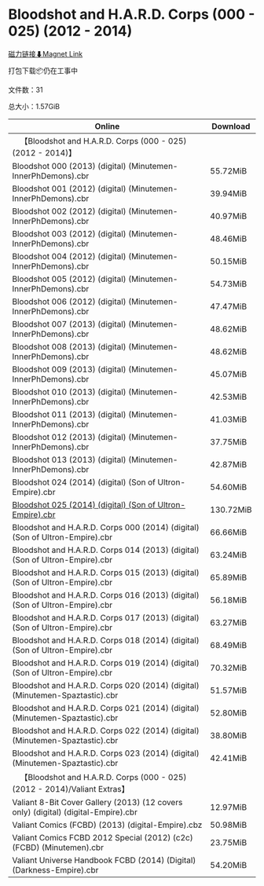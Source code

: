 # Bloodshot and H.A.R.D. Corps (000 - 025) (2012 - 2014)

[磁力链接⬇Magnet Link](magnet:?xt=urn:btih:e20713d25c1e16ea6f0a02c08c6b6b134cc3bfba&dn=Bloodshot%20and%20H.A.R.D.%20Corps%20%28000%20-%20025%29%20%282012%20-%202014%29)

打包下载📦仍在工事中

文件数：31

总大小：1.57GiB

Online | Download
--- | ---
&emsp;【Bloodshot and H.A.R.D. Corps (000 - 025) (2012 - 2014)】 | 
Bloodshot 000 (2013) (digital) (Minutemen-InnerPhDemons).cbr | 55.72MiB
Bloodshot 001 (2012) (digital) (Minutemen-InnerPhDemons).cbr | 39.94MiB
Bloodshot 002 (2012) (digital) (Minutemen-InnerPhDemons).cbr | 40.97MiB
Bloodshot 003 (2012) (digital) (Minutemen-InnerPhDemons).cbr | 48.46MiB
Bloodshot 004 (2012) (digital) (Minutemen-InnerPhDemons).cbr | 50.15MiB
Bloodshot 005 (2012) (digital) (Minutemen-InnerPhDemons).cbr | 54.73MiB
Bloodshot 006 (2012) (digital) (Minutemen-InnerPhDemons).cbr | 47.47MiB
Bloodshot 007 (2013) (digital) (Minutemen-InnerPhDemons).cbr | 48.62MiB
Bloodshot 008 (2013) (digital) (Minutemen-InnerPhDemons).cbr | 48.62MiB
Bloodshot 009 (2013) (digital) (Minutemen-InnerPhDemons).cbr | 45.07MiB
Bloodshot 010 (2013) (digital) (Minutemen-InnerPhDemons).cbr | 42.53MiB
Bloodshot 011 (2013) (digital) (Minutemen-InnerPhDemons).cbr | 41.03MiB
Bloodshot 012 (2013) (digital) (Minutemen-InnerPhDemons).cbr | 37.75MiB
Bloodshot 013 (2013) (digital) (Minutemen-InnerPhDemons).cbr | 42.87MiB
Bloodshot 024 (2014) (digital) (Son of Ultron-Empire).cbr | 54.60MiB
[Bloodshot 025 (2014) (digital) (Son of Ultron-Empire).cbr](https://github.com/alicewish/markdown/blob/master/comic/Bloodshot-025-2014-digital-Son-of-Ultron-Empire-cbr.md) | 130.72MiB
Bloodshot and H.A.R.D. Corps 000 (2014) (digital) (Son of Ultron-Empire).cbr | 66.66MiB
Bloodshot and H.A.R.D. Corps 014 (2013) (digital) (Son of Ultron-Empire).cbr | 63.24MiB
Bloodshot and H.A.R.D. Corps 015 (2013) (digital) (Son of Ultron-Empire).cbr | 65.89MiB
Bloodshot and H.A.R.D. Corps 016 (2013) (digital) (Son of Ultron-Empire).cbr | 56.18MiB
Bloodshot and H.A.R.D. Corps 017 (2013) (digital) (Son of Ultron-Empire).cbr | 63.27MiB
Bloodshot and H.A.R.D. Corps 018 (2014) (digital) (Son of Ultron-Empire).cbr | 68.49MiB
Bloodshot and H.A.R.D. Corps 019 (2014) (digital) (Son of Ultron-Empire).cbr | 70.32MiB
Bloodshot and H.A.R.D. Corps 020 (2014) (digital) (Minutemen-Spaztastic).cbr | 51.57MiB
Bloodshot and H.A.R.D. Corps 021 (2014) (digital) (Minutemen-Spaztastic).cbr | 52.80MiB
Bloodshot and H.A.R.D. Corps 022 (2014) (digital) (Minutemen-Spaztastic).cbr | 38.80MiB
Bloodshot and H.A.R.D. Corps 023 (2014) (digital) (Minutemen-Spaztastic).cbr | 42.41MiB
&emsp;【Bloodshot and H.A.R.D. Corps (000 - 025) (2012 - 2014)/Valiant Extras】 | 
Valiant 8-Bit Cover Gallery (2013) (12 covers only) (digital) (digital-Empire).cbr | 12.97MiB
Valiant Comics (FCBD) (2013) (digital-Empire).cbz | 50.98MiB
Valiant Comics FCBD 2012 Special (2012) (c2c) (FCBD) (Minutemen).cbr | 23.75MiB
Valiant Universe Handbook FCBD (2014) (Digital) (Darkness-Empire).cbr | 54.20MiB